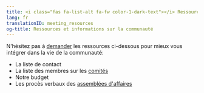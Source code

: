 ```yaml
---
title: <i class="fas fa-list-alt fa-fw color-1-dark-text"></i> Ressources et informations sur la communauté
lang: fr
translationID: meeting_resources
og-title: Ressources et informations sur la communauté
---
```

N'hésitez pas à [demander](/contact-fr) les ressources ci-dessous pour mieux vous intégrer dans la vie de la communauté:
* La liste de contact
* La liste des membres sur les [comités](/etape_suivante/comités)
* Notre budget
* Les procès verbaux des [assemblées d'affaires](/etape_suivante/affaires)

